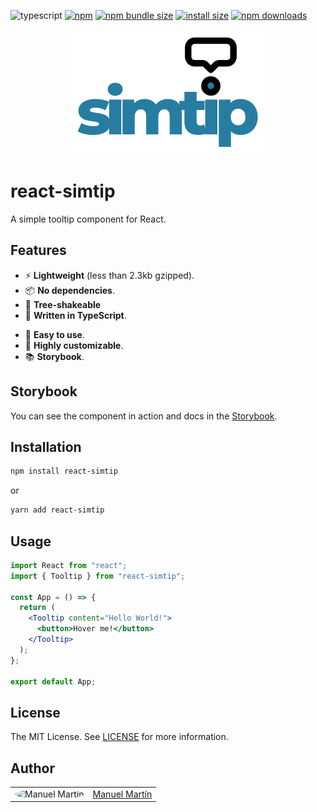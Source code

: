 ![typescript](https://badgen.net/badge/icon/typescript?icon=typescript&label) [![npm](https://img.shields.io/npm/v/react-simtip.svg)](https://www.npmjs.com/package/react-simtip) [![npm bundle size](https://img.shields.io/bundlephobia/minzip/react-simtip?style=flat-square)](https://bundlephobia.com/package/react-simtip@latest) [![install size](https://packagephobia.com/badge?p=react-simtip)](https://packagephobia.com/result?p=react-simtip) [![npm downloads](https://img.shields.io/npm/dt/react-simtip.svg?style=flat-square)](https://npm-stat.com/charts.html?package=react-simtip)

<!-- Logo -->
<p align="center">
<img src="/public/assets/img/logo.png" alt="Simtip logo" />
</p>

# react-simtip

A simple tooltip component for React.

<!-- Add unordened list -->

## Features

- ⚡️ **Lightweight** (less than 2.3kb gzipped).
- 📦 **No dependencies**.
- 🌳 **Tree-shakeable**
- 📝 **Written in TypeScript**.
<!-- Test coverage -->
- 📖 **Easy to use**.
- 🎨 **Highly customizable**.
- 📚 **Storybook**.

## Storybook

You can see the component in action and docs in the [Storybook](https://react-simtip.manuelmartin.dev/).

## Installation

```bash
npm install react-simtip
```

or

```bash
yarn add react-simtip
```

## Usage

```jsx
import React from "react";
import { Tooltip } from "react-simtip";

const App = () => {
  return (
    <Tooltip content="Hello World!">
      <button>Hover me!</button>
    </Tooltip>
  );
};

export default App;
```

## License

The MIT License. See [LICENSE]("https://raw.githubusercontent.com/manuelmartin-developer/react-simtip/main/LICENSE") for more information.

## Author

<table>
  <tr>
    <td >
      <img src="https://avatars.githubusercontent.com/u/75039957?v=4" width="64" height="64" alt="Manuel Martín" style="border-radius: 50%"/>
    </td>
    <td>
      <a href="https://github.com/manuelmartin-developer">Manuel Martín</a>
    </td>
  </tr>
</table>
